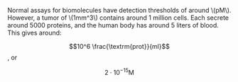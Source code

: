 Normal assays for biomolecules have detection thresholds of around \\(pM\\). However, a tumor of \\(1mm^3\\) contains around 1 million cells. Each secrete around 5000 proteins, and the human body has around 5 liters of blood. This gives around: 

$$10^6 \frac{\textrm{prot}}{ml}$$, or 

$$2\cdot10^{-15}\textrm{M}$$